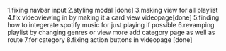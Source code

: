 1.fixing navbar input
2.styling modal [done]
3.making view for all playlist
4.fix videoviewing in by making it a card view videopage[done]
5.finding how to integerate spotify music for just playing if possible
6.revamping playlist by changing genres or view more add category page as well as route 7.for category
8.fixing action buttons in videopage [done]
